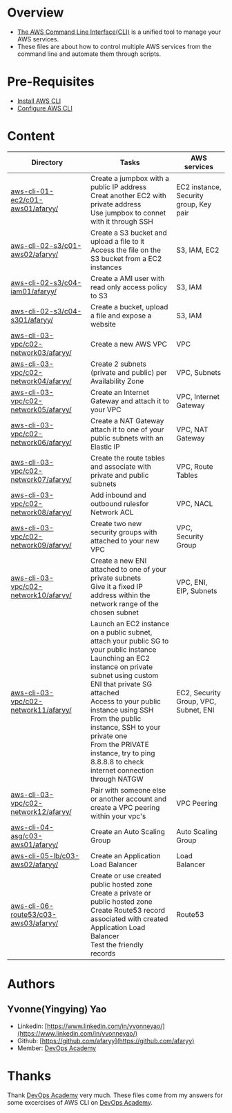 # Overview

* [The AWS Command Line Interface(CLI)](https://aws.amazon.com/cli/) is a unified tool to manage your AWS services.
* These files are about how to control multiple AWS services from the command line and automate them through scripts.



# Pre-Requisites
* [Install AWS CLI](https://docs.aws.amazon.com/cli/latest/userguide/install-cliv2.html) 
* [Configure AWS CLI](https://docs.aws.amazon.com/cli/latest/userguide/cli-configure-envvars.html)

# Content

Directory | Tasks | AWS services
------------ | ------------- | -------------
[aws-cli-01-ec2/c01-aws01/afaryy/](./aws-cli-01-ec2/c01-aws01/afaryy/) | Create a jumpbox with a public IP address <br> Creat another EC2 with private address <br> Use jumpbox to connet with it through SSH  | EC2 instance, Security group, Key pair
[aws-cli-02-s3/c01-aws02/afaryy/](./aws-cli-02-s3/c01-aws02/afaryy/) | Create a S3 bucket and upload a file to it <br> Access the file on the S3 bucket from a EC2 instances <br> | S3, IAM, EC2
[aws-cli-02-s3/c04-iam01/afaryy/](./aws-cli-02-s3/c04-iam01/afaryy/) | Create a AMI user with read only access policy to S3 | S3, IAM
[aws-cli-02-s3/c04-s301/afaryy/](./aws-cli-02-s3/c04-s301/afaryy) | Create a bucket, upload a file and expose a website | S3, IAM
[aws-cli-03-vpc/c02-network03/afaryy/](./aws-cli-03-vpc/c02-network03/afaryy/) | Create a new AWS VPC |  VPC
[aws-cli-03-vpc/c02-network04/afaryy/](./aws-cli-03-vpc/c02-network04/afaryy/) | Create 2 subnets (private and public) per Availability Zone |  VPC, Subnets
[aws-cli-03-vpc/c02-network05/afaryy/](./aws-cli-03-vpc/c02-network05/afaryy/) | Create an Internet Gateway and attach it to your VPC |  VPC, Internet Gateway
[aws-cli-03-vpc/c02-network06/afaryy/](./aws-cli-03-vpc/c02-network06/afaryy/) | Create a NAT Gateway attach it to one of your public subnets with an Elastic IP |  VPC, NAT Gateway
[aws-cli-03-vpc/c02-network07/afaryy/](./aws-cli-03-vpc/c02-network07/afaryy/)| Create the route tables and associate with private and public subnets |  VPC, Route Tables
[aws-cli-03-vpc/c02-network08/afaryy/](./aws-cli-03-vpc/c02-network08/afaryy/) | Add inbound and outbound rulesfor Network ACL |  VPC, NACL
[aws-cli-03-vpc/c02-network09/afaryy/](./aws-cli-03-vpc/c02-network09/afaryy/) | Create two new security groups with attached to your new VPC |  VPC, Security Group
[aws-cli-03-vpc/c02-network10/afaryy/](./aws-cli-03-vpc/c02-network10/afaryy/) | Create a new ENI attached to one of your private subnets <br>Give it a fixed IP address within the network range of the chosen subnet |  VPC, ENI, EIP, Subnets
[aws-cli-03-vpc/c02-network11/afaryy/](./aws-cli-03-vpc/c02-network11/afaryy/) | Launch an EC2 instance on a public subnet, attach your public SG to your public instance <br> Launching an EC2 instance on private subnet using custom ENI that private SG attached  <br> Access to your public instance using SSH <br> From the public instance, SSH to your private one <br> From the PRIVATE instance, try to ping 8.8.8.8 to check internet connection through NATGW |  EC2, Security Group, VPC, Subnet, ENI
[aws-cli-03-vpc/c02-network12/afaryy/](./aws-cli-03-vpc/c02-network12/afaryy/) | Pair with someone else or another account and create a VPC peering within your vpc's |  VPC Peering
[aws-cli-04-asg/c03-aws01/afaryy/](./aws-cli-04-asg/c03-aws01/afaryy/) | Create an Auto Scaling Group | Auto Scaling Group
[aws-cli-05-lb/c03-aws02/afaryy/](./aws-cli-05-lb/c03-aws02/afaryy/) | Create an Application Load Balancer  | Load Balancer
[aws-cli-06-route53/c03-aws03/afaryy/](./aws-cli-06-route53/c03-aws03/afaryy/) | Create or use created public hosted zone <br> Create a private or public hosted zone <br>  Create Route53 record associated with created Application Load Balancer <br> Test the friendly records | Route53


# Authors

## Yvonne(Yingying) Yao

- Linkedin: [https://www.linkedin.com/in/yvonneyao/](https://www.linkedin.com/in/yvonneyao/)
- Github: [https://github.com/afaryy](https://github.com/afaryy)
- Member: [DevOps Academy](https://github.com/devopsacademyau)

# Thanks
Thank [DevOps Academy](https://github.com/devopsacademyau) very much.
These files come from my answers for some excercises of AWS CLI on [DevOps Academy](https://github.com/devopsacademyau/academy/tree/master/classes).